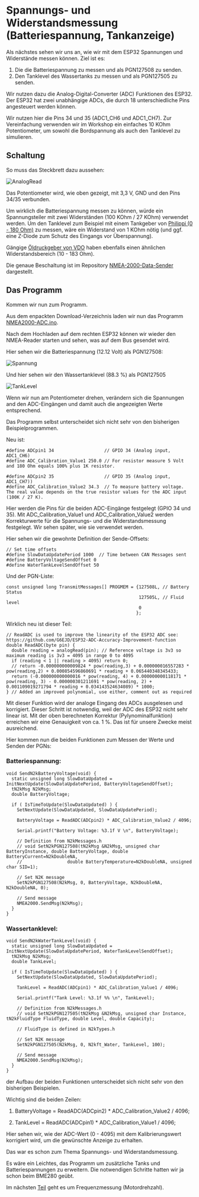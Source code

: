 # Spannungs- und Widerstandsmessung (Batteriespannung, Tankanzeige)

Als nächstes sehen wir uns an, wie wir mit dem ESP32 Spannungen und Widerstände messen können. Ziel ist es:

1. Die die Batteriespannung zu messen und als PGN127508 zu senden.
2. Den Tanklevel des Wassertanks zu messen und als PGN127505 zu senden.

Wir nutzen dazu die Analog-Digital-Converter (ADC) Funktionen des ESP32. Der ESP32 hat zwei unabhängige ADCs, die durch 18 unterschiedliche Pins angesteuert werden können.

Wir nutzen hier die Pins 34 und 35 (ADC1_CH6 und ADC1_CH7). Zur Vereinfachung verwenden wir im Workshop ein einfaches 10 KOhm Potentiometer, um sowohl die Bordspannung als auch den Tanklevel zu simulieren.

## Schaltung
So muss das Steckbrett dazu aussehen:

![AnalogRead](https://github.com/AK-Homberger/NMEA2000-Workshop/blob/main/Bilder/NMEA2000-V-R_Steckplatine.png)

Das Potentiometer wird, wie oben gezeigt, mit 3,3 V, GND und den Pins 34/35 verbunden.

Um wirklich die Batteriespannung messen zu können, würde ein Spannungsteiler mit zwei Widerständen (100 KOhm / 27 KOhm) verwendet werden.
Um den Tanklevel zum Beispiel mit einem Tankgeber von [Philippi (0 - 180 Ohm)](https://www.philippi-online.de/en/products/supervision/tank-sensors.html) zu messen, wäre ein Widerstand von 1 KOhm nötig (und ggf. eine Z-Diode zum Schutz des Eingangs vor Überspannung).

Gängige [Öldruckgeber von VDO](http://www.druckgeber-oeldruckgeber.de/vdo-druckgeber-ohne-wk-daten.html) haben ebenfalls einen ähnlichen Widerstandsbereich (10 - 183 Ohm). 

Die genaue Beschaltung ist im Repository [NMEA-2000-Data-Sender](https://github.com/AK-Homberger/NMEA2000-Data-Sender) dargestellt.


## Das Programm
Kommen wir nun zum Programm.

Aus dem enpackten Download-Verzeichnis laden wir nun das Programm [NMEA2000-ADC.ino](https://github.com/AK-Homberger/NMEA2000-Workshop/blob/main/NMEA2000-ADC/NMEA2000-ADC.ino).

Nach dem Hochladen auf dem rechten ESP32 können wir wieder den NMEA-Reader starten und sehen, was auf dem Bus gesendet wird.

Hier sehen wir die Batteriespannung (12.12 Volt) als PGN127508:

![Spannung](https://github.com/AK-Homberger/NMEA2000-Workshop/blob/main/Bilder/NMEAReader-5.png)

Und hier sehen wir den Wassertanklevel (88.3 %) als PGN127505

![TankLevel](https://github.com/AK-Homberger/NMEA2000-Workshop/blob/main/Bilder/NMEAReader-6.png)

Wenn wir nun am Potentiometer drehen, verändern sich die Spannungen and den ADC-Eingängen und damit auch die angezeigten Werte entsprechend.

Das Programm selbst unterscheidet sich nicht sehr von den bisherigen Beispielprogrammen.

Neu ist:

```
#define ADCpin1 34                   // GPIO 34 (Analog input, ADC1_CH6)
#define ADC_Calibration_Value1 250.0 // For resistor measure 5 Volt and 180 Ohm equals 100% plus 1K resistor.

#define ADCpin2 35                   // GPIO 35 (Analog input, ADC1_CH7))
#define ADC_Calibration_Value2 34.3  // To measure battery voltage. The real value depends on the true resistor values for the ADC input (100K / 27 K).
```

Hier werden die Pins für die beiden ADC-Eingänge festgelegt (GPIO 34 und 35).
Mit ADC_Calibration_Value1 und ADC_Calibration_Value2 werden Korrekturwerte für die Spannungs- und die Widerstandsmessung festgelegt.
Wir sehen später, wie sie verwendet werden.

Hier sehen wir die gewohnte Definition der Sende-Offsets:

```
// Set time offsets
#define SlowDataUpdatePeriod 1000  // Time between CAN Messages sent
#define BatteryVoltageSendOffset 0
#define WaterTankLevelSendOffset 50
```

Und der PGN-Liste:

```
const unsigned long TransmitMessages[] PROGMEM = {127508L, // Battery Status
                                                  127505L, // Fluid level
                                                  0
                                                 };
```

Wirklich neu ist dieser Teil:
```
// ReadADC is used to improve the linearity of the ESP32 ADC see: https://github.com/G6EJD/ESP32-ADC-Accuracy-Improvement-function
double ReadADC(byte pin) {
  double reading = analogRead(pin); // Reference voltage is 3v3 so maximum reading is 3v3 = 4095 in range 0 to 4095
  if (reading < 1 || reading > 4095) return 0;
  // return -0.000000000009824 * pow(reading,3) + 0.000000016557283 * pow(reading,2) + 0.000854596860691 * reading + 0.065440348345433;
  return (-0.000000000000016 * pow(reading, 4) + 0.000000000118171 * pow(reading, 3) - 0.000000301211691 * pow(reading, 2) + 0.001109019271794 * reading + 0.034143524634089) * 1000;
} // Added an improved polynomial, use either, comment out as required
```

Mit dieser Funktion wird der analoge Eingang des ADCs ausgelesen und korrigiert. Dieser Schritt ist notwendig, weil der ADC des ESP32 nicht sehr linear ist. Mit der oben berechneten Korrektur (Pylynominalfunktion) erreichen wir eine Genauigkeit von ca. 1 %. Das ist für unsere Zwecke meist ausreichend.


Hier kommen nun die beiden Funktionen zum Messen der Werte und Senden der PGNs:

### Batteriespannung:

```
void SendN2kBatteryVoltage(void) {
  static unsigned long SlowDataUpdated = InitNextUpdate(SlowDataUpdatePeriod, BatteryVoltageSendOffset);
  tN2kMsg N2kMsg;
  double BatteryVoltage;

  if ( IsTimeToUpdate(SlowDataUpdated) ) {
    SetNextUpdate(SlowDataUpdated, SlowDataUpdatePeriod);

    BatteryVoltage = ReadADC(ADCpin2) * ADC_Calibration_Value2 / 4096;

    Serial.printf("Battery Voltage: %3.1f V \n", BatteryVoltage);

    // Definition from N2kMessages.h
    // void SetN2kPGN127508(tN2kMsg &N2kMsg, unsigned char BatteryInstance, double BatteryVoltage, double BatteryCurrent=N2kDoubleNA,
    //                 double BatteryTemperature=N2kDoubleNA, unsigned char SID=1);

    // Set N2K message
    SetN2kPGN127508(N2kMsg, 0, BatteryVoltage, N2kDoubleNA, N2kDoubleNA, 0);

    // Send message
    NMEA2000.SendMsg(N2kMsg);
  }
}
```

### Wassertanklevel:

```
void SendN2kWaterTankLevel(void) {
  static unsigned long SlowDataUpdated = InitNextUpdate(SlowDataUpdatePeriod, WaterTankLevelSendOffset);
  tN2kMsg N2kMsg;
  double TankLevel;

  if ( IsTimeToUpdate(SlowDataUpdated) ) {
    SetNextUpdate(SlowDataUpdated, SlowDataUpdatePeriod);

    TankLevel = ReadADC(ADCpin1) * ADC_Calibration_Value1 / 4096;

    Serial.printf("Tank Level: %3.1f %% \n", TankLevel);

    // Definition from N2kMessages.h
    // void SetN2kPGN127505(tN2kMsg &N2kMsg, unsigned char Instance, tN2kFluidType FluidType, double Level, double Capacity);

    // FluidType is defined in N2kTypes.h

    // Set N2K message
    SetN2kPGN127505(N2kMsg, 0, N2kft_Water, TankLevel, 100);

    // Send message
    NMEA2000.SendMsg(N2kMsg);
  }
}
````

der Aufbau der beiden Funktionen unterscheidet sich nicht sehr von den bisherigen Beispielen.

Wichtig sind die beiden Zeilen:

1. BatteryVoltage = ReadADC(ADCpin2) * ADC_Calibration_Value2 / 4096;

2. TankLevel = ReadADC(ADCpin1) * ADC_Calibration_Value1 / 4096;

Hier sehen wir, wie der ADC-Wert (0 - 4095) mit dem Kalibrierungswert korrigiert wird, um die gewünschte Anzeige zu erhalten.

Das war es schon zum Thema Spannungs- und Widerstandsmessung.

Es wäre ein Leichtes, das Programm um zusätzliche Tanks und Batteriespannungen zu erweitern.
Die notwendigen Schritte hatten wir ja schon beim BME280 geübt.

Im nächsten [Teil](https://github.com/AK-Homberger/NMEA2000-Workshop/blob/main/Frequenz.md) geht es um Frequenzmessung (Motordrehzahl).

